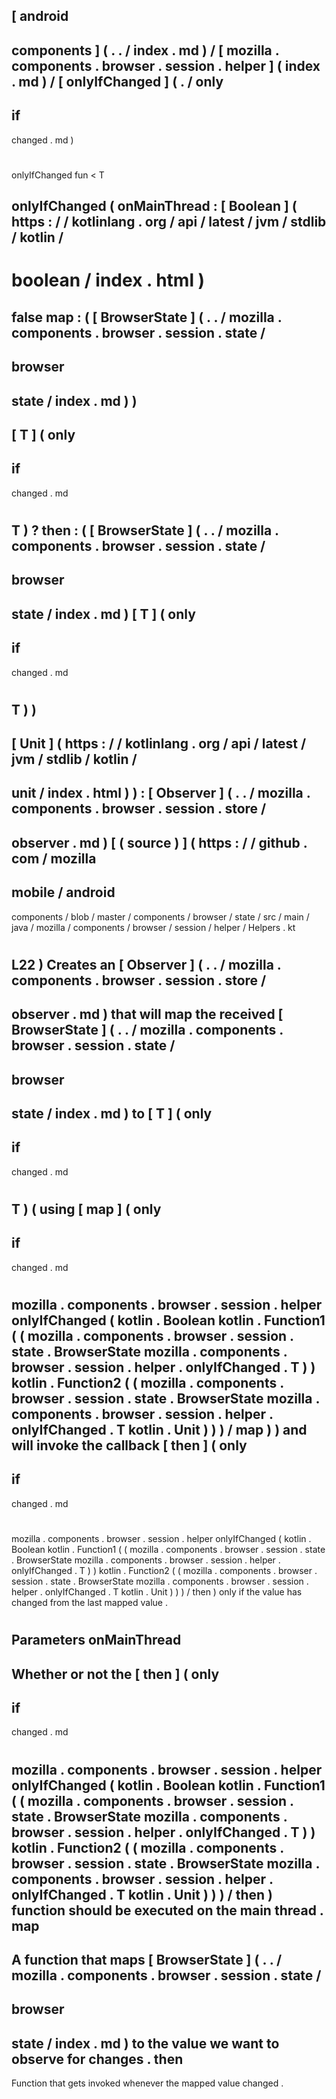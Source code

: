 [
android
-
components
]
(
.
.
/
index
.
md
)
/
[
mozilla
.
components
.
browser
.
session
.
helper
]
(
index
.
md
)
/
[
onlyIfChanged
]
(
.
/
only
-
if
-
changed
.
md
)
#
onlyIfChanged
fun
<
T
>
onlyIfChanged
(
onMainThread
:
[
Boolean
]
(
https
:
/
/
kotlinlang
.
org
/
api
/
latest
/
jvm
/
stdlib
/
kotlin
/
-
boolean
/
index
.
html
)
=
false
map
:
(
[
BrowserState
]
(
.
.
/
mozilla
.
components
.
browser
.
session
.
state
/
-
browser
-
state
/
index
.
md
)
)
-
>
[
T
]
(
only
-
if
-
changed
.
md
#
T
)
?
then
:
(
[
BrowserState
]
(
.
.
/
mozilla
.
components
.
browser
.
session
.
state
/
-
browser
-
state
/
index
.
md
)
[
T
]
(
only
-
if
-
changed
.
md
#
T
)
)
-
>
[
Unit
]
(
https
:
/
/
kotlinlang
.
org
/
api
/
latest
/
jvm
/
stdlib
/
kotlin
/
-
unit
/
index
.
html
)
)
:
[
Observer
]
(
.
.
/
mozilla
.
components
.
browser
.
session
.
store
/
-
observer
.
md
)
[
(
source
)
]
(
https
:
/
/
github
.
com
/
mozilla
-
mobile
/
android
-
components
/
blob
/
master
/
components
/
browser
/
state
/
src
/
main
/
java
/
mozilla
/
components
/
browser
/
session
/
helper
/
Helpers
.
kt
#
L22
)
Creates
an
[
Observer
]
(
.
.
/
mozilla
.
components
.
browser
.
session
.
store
/
-
observer
.
md
)
that
will
map
the
received
[
BrowserState
]
(
.
.
/
mozilla
.
components
.
browser
.
session
.
state
/
-
browser
-
state
/
index
.
md
)
to
[
T
]
(
only
-
if
-
changed
.
md
#
T
)
(
using
[
map
]
(
only
-
if
-
changed
.
md
#
mozilla
.
components
.
browser
.
session
.
helper
onlyIfChanged
(
kotlin
.
Boolean
kotlin
.
Function1
(
(
mozilla
.
components
.
browser
.
session
.
state
.
BrowserState
mozilla
.
components
.
browser
.
session
.
helper
.
onlyIfChanged
.
T
)
)
kotlin
.
Function2
(
(
mozilla
.
components
.
browser
.
session
.
state
.
BrowserState
mozilla
.
components
.
browser
.
session
.
helper
.
onlyIfChanged
.
T
kotlin
.
Unit
)
)
)
/
map
)
)
and
will
invoke
the
callback
[
then
]
(
only
-
if
-
changed
.
md
#
mozilla
.
components
.
browser
.
session
.
helper
onlyIfChanged
(
kotlin
.
Boolean
kotlin
.
Function1
(
(
mozilla
.
components
.
browser
.
session
.
state
.
BrowserState
mozilla
.
components
.
browser
.
session
.
helper
.
onlyIfChanged
.
T
)
)
kotlin
.
Function2
(
(
mozilla
.
components
.
browser
.
session
.
state
.
BrowserState
mozilla
.
components
.
browser
.
session
.
helper
.
onlyIfChanged
.
T
kotlin
.
Unit
)
)
)
/
then
)
only
if
the
value
has
changed
from
the
last
mapped
value
.
#
#
#
Parameters
onMainThread
-
Whether
or
not
the
[
then
]
(
only
-
if
-
changed
.
md
#
mozilla
.
components
.
browser
.
session
.
helper
onlyIfChanged
(
kotlin
.
Boolean
kotlin
.
Function1
(
(
mozilla
.
components
.
browser
.
session
.
state
.
BrowserState
mozilla
.
components
.
browser
.
session
.
helper
.
onlyIfChanged
.
T
)
)
kotlin
.
Function2
(
(
mozilla
.
components
.
browser
.
session
.
state
.
BrowserState
mozilla
.
components
.
browser
.
session
.
helper
.
onlyIfChanged
.
T
kotlin
.
Unit
)
)
)
/
then
)
function
should
be
executed
on
the
main
thread
.
map
-
A
function
that
maps
[
BrowserState
]
(
.
.
/
mozilla
.
components
.
browser
.
session
.
state
/
-
browser
-
state
/
index
.
md
)
to
the
value
we
want
to
observe
for
changes
.
then
-
Function
that
gets
invoked
whenever
the
mapped
value
changed
.
